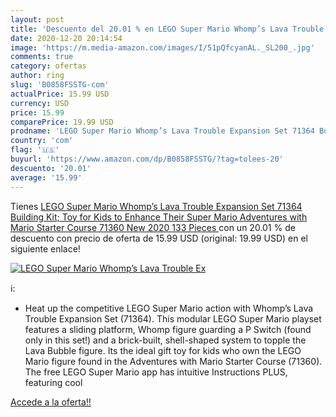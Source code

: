 ```yaml
---
layout: post
title: 'Descuento del 20.01 % en LEGO Super Mario Whomp’s Lava Trouble Ex'
date: 2020-12-20 20:14:54
image: 'https://m.media-amazon.com/images/I/51pQfcyanAL._SL200_.jpg'
comments: true
category: ofertas
author: ring
slug: 'B0858FSSTG-com'
actualPrice: 15.99 USD
currency: USD
price: 15.99
comparePrice: 19.99 USD
prodname: 'LEGO Super Mario Whomp’s Lava Trouble Expansion Set 71364 Building Kit; Toy for Kids to Enhance Their Super Mario Adventures with Mario Starter Course  71360   New 2020  133 Pieces '
country: 'com'
flag: '🇺🇸'
buyurl: 'https://www.amazon.com/dp/B0858FSSTG/?tag=tolees-20'
descuento: '20.01'
average: '15.99'
---
```


Tienes [LEGO Super Mario Whomp’s Lava Trouble Expansion Set 71364 Building Kit; Toy for Kids to Enhance Their Super Mario Adventures with Mario Starter Course  71360   New 2020  133 Pieces ](https://www.amazon.com/dp/B0858FSSTG/?tag=tolees-20) con un 20.01 % de descuento con precio de oferta de 15.99 USD (original: 19.99 USD) en el siguiente enlace!

[![LEGO Super Mario Whomp’s Lava Trouble Ex](https://m.media-amazon.com/images/I/51pQfcyanAL._SL200_.jpg)](https://www.amazon.com/dp/B0858FSSTG/?tag=tolees-20)

ℹ️:

- Heat up the competitive LEGO Super Mario action with Whomp’s Lava Trouble Expansion Set (71364). This modular LEGO Super Mario playset features a sliding platform, Whomp figure guarding a P Switch (found only in this set!) and a brick-built, shell-shaped system to topple the Lava Bubble figure. Its the ideal gift toy for kids who own the LEGO Mario figure found in the Adventures with Mario Starter Course (71360). The free LEGO Super Mario app has intuitive Instructions PLUS, featuring cool

[Accede a la oferta!!](https://www.amazon.com/dp/B0858FSSTG/?tag=tolees-20)
